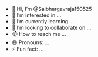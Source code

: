 - 👋 Hi, I’m @Saibhargavraja150525
- 👀 I’m interested in ...
- 🌱 I’m currently learning ...
- 💞️ I’m looking to collaborate on ...
- 📫 How to reach me ...
- 😄 Pronouns: ...
- ⚡ Fun fact: ...

<!---
Saibhargavraja150525/Saibhargavraja150525 is a ✨ special ✨ repository because its `README.md` (this file) appears on your GitHub profile.
You can click the Preview link to take a look at your changes.
 Hai This is Bhargav--->
